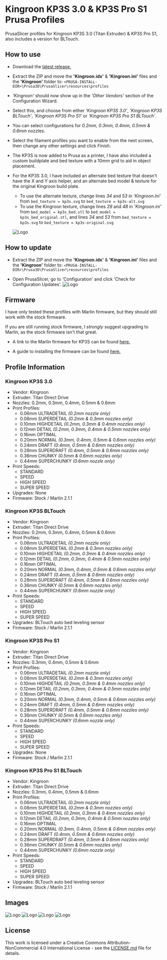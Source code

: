 # Kingroon KP3S 3.0 & KP3S Pro S1 Prusa Profiles
PrusaSlicer profiles for Kingroon KP3S 3.0 (Titan Extruder) & KP3S Pro S1, also includes a version for BLTouch.


## How to use
* Download the [latest release.](https://github.com/RyanT95/KP3S-Prusa/releases/latest)

* Extract the ZIP and move the **'Kingroon.idx'** & **'Kingroon.ini'** files and the **'Kingroon'** folder to: ```<PRUSA-INSTALL-DIR>\Prusa3D\PrusaSlicer\resources\profiles```

* *'Kingroon'* should now show up in the *'Other Vendors'* section of the Configuration Wizard.

* Select this, and choose from either *'Kingroon KP3S 3.0'*, *'Kingroon KP3S BLTouch'*, *'Kingroon KP3S Pro S1'* or *'Kingroon KP3S Pro S1 BLTouch'*.

* You can select configurations for *0.2mm, 0.3mm, 0.4mm, 0.5mm & 0.6mm* nozzles.

* Select the filament profiles you want to enable from the next screen, then change any other settings and click *Finish*.

* The KP3S is now added to Prusa as a printer, I have also included a custom buildplate and bed texture with a 10mm grid to aid in object placement.

* For the KP3S 3.0, I have included an alternate bed texture that doesn't have the X and Y axis helper, and an alternate bed model & texture for the original Kingroon build plate. 
  * To use the alternate texture, change lines *34* and *53* in *'Kingroon.ini'* from ```bed_texture = kp3s.svg``` to ```bed_texture = kp3s-alt.svg```
  * To use the Kingroon texture, change lines *29* and *48* in *'Kingroon.ini'* from ```bed_model = kp3s_bed.stl``` to ```bed_model = kp3s_bed_original.stl```, and lines *34* and *53* from ```bed_texture = kp3s.svg``` to ```bed_texture = kp3s-original.svg```
  
  ![Logo](https://github.com/RyanT95/KP3S-Prusa/blob/main/_screenshots/7.PNG)

## How to update
* Extract the ZIP and move the **'Kingroon.idx'** & **'Kingroon.ini'** files and the **'Kingroon'** folder to: ```<PRUSA-INSTALL-DIR>\Prusa3D\PrusaSlicer\resources\profiles```

* Open PrusaSlicer, go to 'Configuration' and click 'Check for Configuration Updates'.
![Logo](https://github.com/RyanT95/KP3S-Prusa/blob/main/_screenshots/6.PNG)

## Firmware
I have only tested these profiles with Marlin firmware, but they should still work with the stock firmware.

If you are still running stock firmware, I *strongly* suggest upgrading to Marlin, as the stock firmware isn't that great.

* A link to the Marlin firmware for KP3S can be found [here.](https://github.com/bdwilson/KP3S)

* A guide to installing the firmware can be found [here.](https://kingroon.com/blogs/3d-print-101/how-to-set-up-marlin-firmware-for-the-kingroon-kp3s-3d-printer)


## Profile Information

### Kingroon KP3S 3.0
* Vendor: Kingroon
* Extruder: Titan Direct Drive
* Nozzles: 0.2mm, 0.3mm, 0.4mm, 0.5mm & 0.6mm
* Print Profiles:
  * 0.06mm ULTRADETAIL	*(0.2mm nozzle only)*
  * 0.08mm SUPERDETAIL	*(0.2mm & 0.3mm nozzles only)*
  * 0.10mm HIGHDETAIL	*(0.2mm, 0.3mm & 0.4mm nozzles only)*
  * 0.12mm DETAIL		*(0.2mm, 0.3mm, 0.4mm & 0.5mm nozzles only)*
  * 0.16mm OPTIMAL
  * 0.20mm NORMAL		*(0.3mm, 0.4mm, 0.5mm & 0.6mm nozzles only)*
  * 0.24mm DRAFT		*(0.4mm, 0.5mm & 0.6mm nozzles only)*
  * 0.28mm SUPERDRAFT	*(0.4mm, 0.5mm & 0.6mm nozzles only)*
  * 0.36mm CHUNKY		*(0.5mm & 0.6mm nozzles only)*
  * 0.44mm SUPERCHUNKY	*(0.6mm nozzle only)*
* Print Speeds:
  * STANDARD
  * SPEED
  * HIGH SPEED
  * SUPER SPEED
* Upgrades: None
* Firmware: Stock / Marlin 2.1.1

### Kingroon KP3S BLTouch
* Vendor: Kingroon
* Extruder: Titan Direct Drive
* Nozzles: 0.2mm, 0.3mm, 0.4mm, 0.5mm & 0.6mm
* Print Profiles:
  * 0.06mm ULTRADETAIL	*(0.2mm nozzle only)*
  * 0.08mm SUPERDETAIL	*(0.2mm & 0.3mm nozzles only)*
  * 0.10mm HIGHDETAIL	*(0.2mm, 0.3mm & 0.4mm nozzles only)*
  * 0.12mm DETAIL		*(0.2mm, 0.3mm, 0.4mm & 0.5mm nozzles only)*
  * 0.16mm OPTIMAL
  * 0.20mm NORMAL		*(0.3mm, 0.4mm, 0.5mm & 0.6mm nozzles only)*
  * 0.24mm DRAFT		*(0.4mm, 0.5mm & 0.6mm nozzles only)*
  * 0.28mm SUPERDRAFT	*(0.4mm, 0.5mm & 0.6mm nozzles only)*
  * 0.36mm CHUNKY		*(0.5mm & 0.6mm nozzles only)*
  * 0.44mm SUPERCHUNKY	*(0.6mm nozzle only)*
* Print Speeds:
  * STANDARD
  * SPEED
  * HIGH SPEED
  * SUPER SPEED
* Upgrades: BLTouch auto bed leveling sensor
* Firmware: Stock / Marlin 2.1.1

### Kingroon KP3S Pro S1
* Vendor: Kingroon
* Extruder: Titan Direct Drive
* Nozzles: 0.3mm, 0.4mm, 0.5mm & 0.6mm
* Print Profiles:
  * 0.06mm ULTRADETAIL	*(0.2mm nozzle only)*
  * 0.08mm SUPERDETAIL	*(0.2mm & 0.3mm nozzles only)*
  * 0.10mm HIGHDETAIL	*(0.2mm, 0.3mm & 0.4mm nozzles only)*
  * 0.12mm DETAIL		*(0.2mm, 0.3mm, 0.4mm & 0.5mm nozzles only)*
  * 0.16mm OPTIMAL
  * 0.20mm NORMAL		*(0.3mm, 0.4mm, 0.5mm & 0.6mm nozzles only)*
  * 0.24mm DRAFT		*(0.4mm, 0.5mm & 0.6mm nozzles only)*
  * 0.28mm SUPERDRAFT	*(0.4mm, 0.5mm & 0.6mm nozzles only)*
  * 0.36mm CHUNKY		*(0.5mm & 0.6mm nozzles only)*
  * 0.44mm SUPERCHUNKY	*(0.6mm nozzle only)*
* Print Speeds:
  * STANDARD
  * SPEED
  * HIGH SPEED
  * SUPER SPEED
* Upgrades: None
* Firmware: Stock / Marlin 2.1.1

### Kingroon KP3S Pro S1 BLTouch
* Vendor: Kingroon
* Extruder: Titan Direct Drive
* Nozzles: 0.3mm, 0.4mm, 0.5mm & 0.6mm
* Print Profiles:
  * 0.06mm ULTRADETAIL	*(0.2mm nozzle only)*
  * 0.08mm SUPERDETAIL	*(0.2mm & 0.3mm nozzles only)*
  * 0.10mm HIGHDETAIL	*(0.2mm, 0.3mm & 0.4mm nozzles only)*
  * 0.12mm DETAIL		*(0.2mm, 0.3mm, 0.4mm & 0.5mm nozzles only)*
  * 0.16mm OPTIMAL
  * 0.20mm NORMAL		*(0.3mm, 0.4mm, 0.5mm & 0.6mm nozzles only)*
  * 0.24mm DRAFT		*(0.4mm, 0.5mm & 0.6mm nozzles only)*
  * 0.28mm SUPERDRAFT	*(0.4mm, 0.5mm & 0.6mm nozzles only)*
  * 0.36mm CHUNKY		*(0.5mm & 0.6mm nozzles only)*
  * 0.44mm SUPERCHUNKY	*(0.6mm nozzle only)*
* Print Speeds:
  * STANDARD
  * SPEED
  * HIGH SPEED
  * SUPER SPEED
* Upgrades: BLTouch auto bed leveling sensor
* Firmware: Stock / Marlin 2.1.1


## Images
![Logo](https://github.com/RyanT95/KP3S-Prusa/blob/main/_screenshots/2.PNG)
![Logo](https://github.com/RyanT95/KP3S-Prusa/blob/main/_screenshots/4.PNG)
![Logo](https://github.com/RyanT95/KP3S-Prusa/blob/main/_screenshots/5.PNG)
![Logo](https://github.com/RyanT95/KP3S-Prusa/blob/main/_screenshots/8.PNG)


## License
This work is licensed under a Creative Commons Attribution-NonCommercial 4.0 International License - see the [LICENSE.md](https://github.com/RyanT95/KP3S-Prusa/blob/main/LICENSE) file for details.
